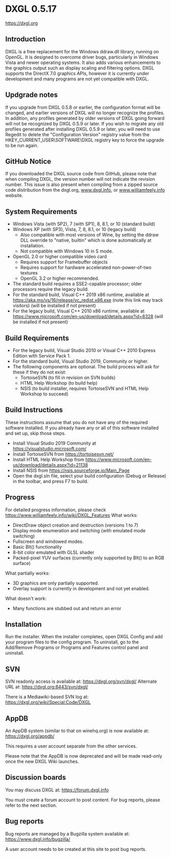 ﻿# DXGL 0.5.17https://dxgl.org## IntroductionDXGL is a free replacement for the Windows ddraw.dll library, running on OpenGL. It is designed to overcome driver bugs, particularly in Windows Vista and newer operating systems. It also adds various enhancements to the graphics output such as display scaling and filtering options. DXGL supports the DirectX 7.0 graphics APIs, however it is currently under development and many programs are not yet compatible with DXGL.## Updgrade notesIf you upgrade from DXGL 0.5.8 or earlier, the configuration format will be changed, and earlier versions of DXGL will no longer recognize the profiles.In addition, any profiles generated by older versions of DXGL going forward will not be recognized by DXGL 0.5.9 or later.If you wish to migrate any old profiles generated after installing DXGL 0.5.9 or later, you will need to use Regedit to delete the "Configuration Version" registry value from the HKEY_CURRENT_USER\SOFTWARE\DXGL registry key to force the upgrade to be run again.## GitHub NoticeIf you downloaded the DXGL source code from GitHub, please note that when compiling DXGL, the version number will not indicate the revision number.  This issue is also present when compiling from a zipped source code distribution from the dxgl.org, www.dxgl.info, or www.williamfeely.info website.## System Requirements* Windows Vista (with SP2), 7 (with SP1), 8, 8.1, or 10 (standard build)* Windows XP (with SP3), Vista, 7, 8, 8.1, or 10 (legacy build)  * Also compatible with most versions of Wine, by setting the ddraw DLL override to "native, builtin" which is done automatically at installation.  * Not compatible with Windows 10 in S mode.* OpenGL 2.0 or higher compatible video card  * Requires support for Framebuffer objects  * Requires support for hardware accelerated non-power-of-two textures  * OpenGL 3.2 or higher recommended.* The standard build requires a SSE2-capable processor; older processors require the legacy build.* For the standard build, Visual C++ 2019 x86 runtime, available at https://aka.ms/vs/16/release/vc_redist.x86.exe (note this link may track visitors) (will be installed if not present)* For the legacy build, Visual C++ 2010 x86 runtime, available at https://www.microsoft.com/en-us/download/details.aspx?id=8328 (will be installed if not present)## Build Requirements* For the legacy build, Visual Studio 2010 or Visual C++ 2010 Express Edition with Service Pack 1.* For the standard build, Visual Studio 2019, Community or higher.* The following components are optional.  The build process will ask for these if they do not exist:  * TortoiseSVN (to fill in revision on SVN builds)  * HTML Help Workshop (to build help)  * NSIS (to build installer, requires TortoiseSVN and HTML Help Workshop to succeed)## Build InstructionsThese instructions assume that you do not have any of the required software installed. If you already have any or all of this software installed and set up, skip those steps.* Install Visual Studio 2019 Community at https://visualstudio.microsoft.com/* Install TortoiseSVN from https://tortoisesvn.net/* Install HTML Help Workshop from https://www.microsoft.com/en-us/download/details.aspx?id=21138* Install NSIS from https://nsis.sourceforge.io/Main_Page* Open the dxgl.sln file, select your build configuration (Debug or Release) in the toolbar, and press F7 to build.## ProgressFor detailed progress information, please check https://www.williamfeely.info/wiki/DXGL_FeaturesWhat works:* DirectDraw object creation and destruction (versions 1 to 7)* Display mode enumeration and switching (with emulated mode switching)* Fullscreen and windowed modes.* Basic Blt() functionality* 8-bit color emulated with GLSL shader* Packed-pixel YUV surfaces (currently only supported by Blt() to an RGB surface)What partially works:* 3D graphics are only partially supported.* Overlay support is currently in development and not yet enabled.What doesn't work:* Many functions are stubbed out and return an error## InstallationRun the installer.  When the installer completes, open DXGL Config and add your program files to the config program.To uninstall, go to the Add/Remove Programs or Programs and Features control panel and uninstall.## SVNSVN readonly access is available at:https://dxgl.org/svn/dxgl/Alternate URL at:https://dxgl.org:8443/svn/dxgl/There is a Mediawiki-based SVN log at:https://dxgl.org/wiki/Special:Code/DXGL## AppDBAn AppDB system (similar to that on winehq.org) is now available at:https://dxgl.org/appdb/This requires a user account separate from the other services.Please note that the AppDB is now deprecated and will be made read-only once the new DXGL Wiki launches.## Discussion boardsYou may discuss DXGL at:https://forum.dxgl.infoYou must create a forum account to post content.  For bug reports, please refer to the next section.## Bug reportsBug reports are managed by a Bugzilla system available at:https://www.dxgl.info/bugzilla/A user account needs to be created at this site to post bug reports.
